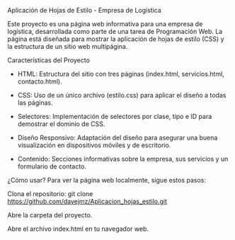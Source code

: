 Aplicación de Hojas de Estilo - Empresa de Logística

Este proyecto es una página web informativa para una empresa de logística, desarrollada como parte de una tarea de Programación Web. La página está diseñada para mostrar la aplicación de hojas de estilo (CSS) y la estructura de un sitio web multipágina.

Características del Proyecto
* HTML: Estructura del sitio con tres páginas (index.html, servicios.html, contacto.html).

* CSS: Uso de un único archivo (estilo.css) para aplicar el diseño a todas las páginas.

* Selectores: Implementación de selectores por clase, tipo e ID para demostrar el dominio de CSS.

* Diseño Responsivo: Adaptación del diseño para asegurar una buena visualización en dispositivos móviles y de escritorio.

* Contenido: Secciones informativas sobre la empresa, sus servicios y un formulario de contacto.

¿Cómo usar?
Para ver la página web localmente, sigue estos pasos:

Clona el repositorio: git clone https://github.com/davejmz/Aplicacion_hojas_estilo.git

Abre la carpeta del proyecto.

Abre el archivo index.html en tu navegador web.